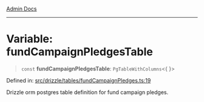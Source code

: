 [Admin Docs](/)

***

# Variable: fundCampaignPledgesTable

> `const` **fundCampaignPledgesTable**: `PgTableWithColumns`\<\{ \}\>

Defined in: [src/drizzle/tables/fundCampaignPledges.ts:19](https://github.com/Sourya07/talawa-api/blob/61a1911602b2f0aac7635e08ae2918f4f768e8ff/src/drizzle/tables/fundCampaignPledges.ts#L19)

Drizzle orm postgres table definition for fund campaign pledges.
